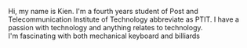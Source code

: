 Hi, my name is Kien. I'm a fourth years student of Post and Telecommunication Institute of Technology abbreviate as PTIT. 
I have a passion with technology and anything relates to technology.  
I'm fascinating with both mechanical keyboard and billiards

<!---
lckien2912/lckien2912 is a ✨ special ✨ repository because its `README.md` (this file) appears on your GitHub profile.
You can click the Preview link to take a look at your changes.
--->

